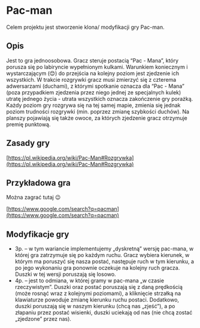 # Pac-man

Celem projektu jest stworzenie klona/ modyfikacji gry Pac-man.

## Opis

Jest to gra jednoosobowa. Gracz steruje postacią “Pac - Mana”, który porusza się po labiryncie wypełnionym kulkami. Warunkiem koniecznym i wystarczającym (😊) do przejścia na  kolejny poziom jest zjedzenie ich wszystkich. W trakcie rozgrywki gracz musi zmierzyć się z czterema adwersarzami (duchami), z którymi spotkanie oznacza dla “Pac - Mana” (poza przypadkiem zjedzenia przez niego jednej ze specjalnych kulek) utratę jednego życia - utrata wszystkich oznacza zakończenie gry porażką. Każdy poziom gry rozgrywa się na tej samej mapie, zmienia się jednak poziom trudności rozgrywki (min. poprzez zmianę szybkości duchów). Na planszy pojawiają się także owoce, za których zjedzenie gracz otrzymuje premię punktową.

## Zasady gry

[https://pl.wikipedia.org/wiki/Pac-Man#Rozgrywka](https://pl.wikipedia.org/wiki/Pac-Man#Rozgrywka)

## Przykładowa gra

Można zagrać tutaj 😉

[https://www.google.com/search?q=pacman](https://www.google.com/search?q=pacman)

## Modyfikacje gry

 - 3p. – w tym wariancie implementujemy „dyskretną” wersję pac-mana, w której gra zatrzymuje się po każdym ruchu. Gracz wybiera kierunek, w którym ma poruszyć się nasza postać, następuje ruch w tym kierunku, a po jego wykonaniu gra ponownie oczekuje na kolejny ruch gracza. Duszki w tej wersji poruszają się losowo.
 - 4p. – jest to odmiana, w której gramy w pac-mana „w czasie rzeczywistym”. Duszki oraz postać poruszają się z daną prędkością (może rosnąć wraz z kolejnymi poziomami), a kliknięcie strzałką na klawiaturze powoduje zmianę kierunku ruchu postaci. Dodatkowo, duszki poruszają się w naszym kierunku (chcą nas „zjeść”), a po złapaniu przez postać wisienki, duszki uciekają od nas (nie chcą zostać „zjedzone” przez nas).
